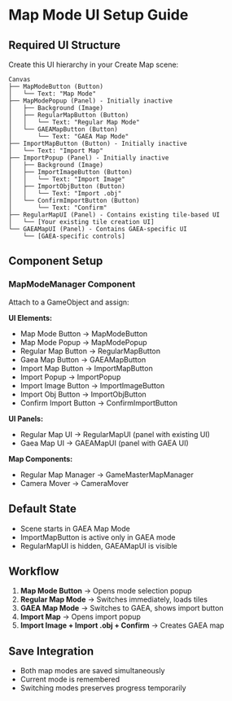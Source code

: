 # Map Mode UI Setup Guide

## Required UI Structure

Create this UI hierarchy in your Create Map scene:

```
Canvas
├── MapModeButton (Button)
│   └── Text: "Map Mode"
├── MapModePopup (Panel) - Initially inactive
│   ├── Background (Image)
│   ├── RegularMapButton (Button)
│   │   └── Text: "Regular Map Mode"
│   └── GAEAMapButton (Button)
│       └── Text: "GAEA Map Mode"
├── ImportMapButton (Button) - Initially inactive
│   └── Text: "Import Map"
├── ImportPopup (Panel) - Initially inactive
│   ├── Background (Image)
│   ├── ImportImageButton (Button)
│   │   └── Text: "Import Image"
│   ├── ImportObjButton (Button)
│   │   └── Text: "Import .obj"
│   └── ConfirmImportButton (Button)
│       └── Text: "Confirm"
├── RegularMapUI (Panel) - Contains existing tile-based UI
│   └── [Your existing tile creation UI]
└── GAEAMapUI (Panel) - Contains GAEA-specific UI
    └── [GAEA-specific controls]
```

## Component Setup

### MapModeManager Component
Attach to a GameObject and assign:

**UI Elements:**
- Map Mode Button → MapModeButton
- Map Mode Popup → MapModePopup
- Regular Map Button → RegularMapButton
- Gaea Map Button → GAEAMapButton
- Import Map Button → ImportMapButton
- Import Popup → ImportPopup
- Import Image Button → ImportImageButton
- Import Obj Button → ImportObjButton
- Confirm Import Button → ConfirmImportButton

**UI Panels:**
- Regular Map UI → RegularMapUI (panel with existing UI)
- Gaea Map UI → GAEAMapUI (panel with GAEA UI)

**Map Components:**
- Regular Map Manager → GameMasterMapManager
- Camera Mover → CameraMover

## Default State
- Scene starts in GAEA Map Mode
- ImportMapButton is active only in GAEA mode
- RegularMapUI is hidden, GAEAMapUI is visible

## Workflow
1. **Map Mode Button** → Opens mode selection popup
2. **Regular Map Mode** → Switches immediately, loads tiles
3. **GAEA Map Mode** → Switches to GAEA, shows import button
4. **Import Map** → Opens import popup
5. **Import Image + Import .obj + Confirm** → Creates GAEA map

## Save Integration
- Both map modes are saved simultaneously
- Current mode is remembered
- Switching modes preserves progress temporarily